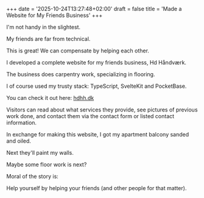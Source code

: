 +++
date = '2025-10-24T13:27:48+02:00'
draft = false
title = 'Made a Website for My Friends Business'
+++

I'm not handy in the slightest.

My friends are far from technical.

This is great!
We can compensate by helping each other.

I developed a complete website for my friends business, Hd Håndværk.

The business does carpentry work, specializing in flooring.

I of course used my trusty stack:
TypeScript, SvelteKit and PocketBase.

You can check it out here: [hdhh.dk](https://hdhh.dk)

Visitors can read about what services they provide,
see pictures of previous work done, and contact them
via the contact form or listed contact information.

In exchange for making this website,
I got my apartment balcony sanded and oiled.

Next they'll paint my walls.

Maybe some floor work is next?

Moral of the story is:

Help yourself by helping your friends (and other people for that matter).
